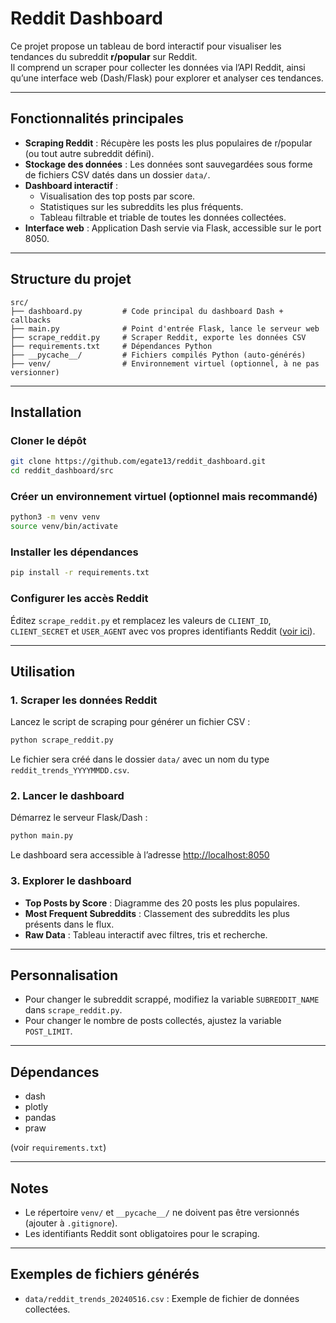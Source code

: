 
# Reddit Dashboard

Ce projet propose un tableau de bord interactif pour visualiser les tendances du subreddit **r/popular** sur Reddit.  
Il comprend un scraper pour collecter les données via l’API Reddit, ainsi qu’une interface web (Dash/Flask) pour explorer et analyser ces tendances.

---

## Fonctionnalités principales

- **Scraping Reddit** : Récupère les posts les plus populaires de r/popular (ou tout autre subreddit défini).
- **Stockage des données** : Les données sont sauvegardées sous forme de fichiers CSV datés dans un dossier `data/`.
- **Dashboard interactif** :
  - Visualisation des top posts par score.
  - Statistiques sur les subreddits les plus fréquents.
  - Tableau filtrable et triable de toutes les données collectées.
- **Interface web** : Application Dash servie via Flask, accessible sur le port 8050.

---

## Structure du projet

```
src/
├── dashboard.py         # Code principal du dashboard Dash + callbacks
├── main.py              # Point d'entrée Flask, lance le serveur web
├── scrape_reddit.py     # Scraper Reddit, exporte les données CSV
├── requirements.txt     # Dépendances Python
├── __pycache__/         # Fichiers compilés Python (auto-générés)
├── venv/                # Environnement virtuel (optionnel, à ne pas versionner)
```

---

## Installation

### Cloner le dépôt

```bash
git clone https://github.com/egate13/reddit_dashboard.git
cd reddit_dashboard/src
```

### Créer un environnement virtuel (optionnel mais recommandé)

```bash
python3 -m venv venv
source venv/bin/activate
```

### Installer les dépendances

```bash
pip install -r requirements.txt
```

### Configurer les accès Reddit

Éditez `scrape_reddit.py` et remplacez les valeurs de `CLIENT_ID`, `CLIENT_SECRET` et `USER_AGENT` avec vos propres identifiants Reddit ([voir ici](https://www.reddit.com/prefs/apps)).

---

## Utilisation

### 1. Scraper les données Reddit

Lancez le script de scraping pour générer un fichier CSV :

```bash
python scrape_reddit.py
```

Le fichier sera créé dans le dossier `data/` avec un nom du type `reddit_trends_YYYYMMDD.csv`.

### 2. Lancer le dashboard

Démarrez le serveur Flask/Dash :

```bash
python main.py
```

Le dashboard sera accessible à l’adresse [http://localhost:8050](http://localhost:8050)

### 3. Explorer le dashboard

- **Top Posts by Score** : Diagramme des 20 posts les plus populaires.
- **Most Frequent Subreddits** : Classement des subreddits les plus présents dans le flux.
- **Raw Data** : Tableau interactif avec filtres, tris et recherche.

---

## Personnalisation

- Pour changer le subreddit scrappé, modifiez la variable `SUBREDDIT_NAME` dans `scrape_reddit.py`.
- Pour changer le nombre de posts collectés, ajustez la variable `POST_LIMIT`.

---

## Dépendances

- dash
- plotly
- pandas
- praw

(voir `requirements.txt`)

---

## Notes

- Le répertoire `venv/` et `__pycache__/` ne doivent pas être versionnés (ajouter à `.gitignore`).
- Les identifiants Reddit sont obligatoires pour le scraping.

---

## Exemples de fichiers générés

- `data/reddit_trends_20240516.csv` : Exemple de fichier de données collectées.
